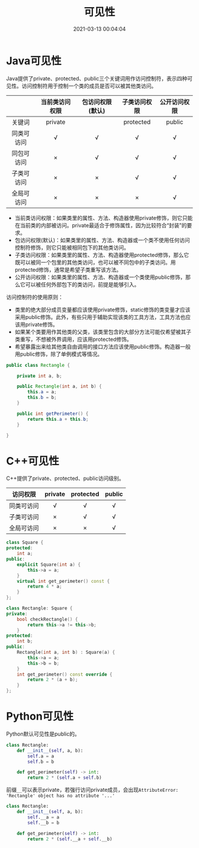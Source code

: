 ﻿---
title: 可见性
date: 2021-03-13 00:04:04
summary: 本文从Java、C++、Python入手，探讨面向对象语言的可见性。
tags:
- 面向对象
- 软件工程
categories:
- 软件工程
---

# Java可见性

Java提供了private、protected、public三个关键词用作访问控制符，表示四种可见性。访问控制符用于控制一个类的成员是否可以被其他类访问。

| | 当前类访问权限 | 包访问权限(默认) | 子类访问权限 | 公开访问权限 |
|:----:|:----:|:----:|:----:|:----:|
| 关键词 | private | | protected | public |
| 同类可访问 | $√$ | $√$ | $√$ | $√$ |
| 同包可访问 | $×$ | $√$ | $√$ | $√$ |
| 子类可访问 | $×$ | $×$ | $√$ | $√$ |
| 全局可访问 | $×$ | $×$ | $×$ |  $√$ |

- 当前类访问权限：如果类里的属性、方法、构造器使用private修饰，则它只能在当前类的内部被访问。private最适合于修饰属性，因为比较符合“封装”的要求。
- 包访问权限(默认)：如果类里的属性、方法、构造器或一个类不使用任何访问控制符修饰，则它只能被相同包下的其他类访问。
- 子类访问权限：如果类里的属性、方法、构造器使用protected修饰，那么它既可以被同一个包里的其他类访问，也可以被不同包中的子类访问。用protected修饰，通常是希望子类重写该方法。
- 公开访问权限：如果类里的属性、方法、构造器或一个类使用public修饰，那么它可以被任何外部包下的类访问，前提是能够引入。

访问控制符的使用原则：
- 类里的绝大部分成员变量都应该使用private修饰，static修饰的类变量才应该采用public修饰。此外，有些只用于辅助实现该类的工具方法，工具方法也应该用private修饰。
- 如果某个类要用作其他类的父类，该类里包含的大部分方法可能仅希望被其子类重写，不想被外界调用，应该用protected修饰。
- 希望暴露出来给其他类自由调用的接口方法应该使用public修饰。构造器一般用public修饰，除了单例模式等情况。

```java
public class Rectangle {

    private int a, b;

    public Rectangle(int a, int b) {
        this.a = a;
        this.b = b;
    }

    public int getPerimeter() {
        return this.a + this.b;
    }

}
```

# C++可见性

C++提供了private、protected、public访问级别。

| 访问权限 | private | protected | public |
|:----:|:----:|:----:|:----:|
| 同类可访问 | $√$ | $√$ | $√$ |
| 子类可访问 | $×$ |$√$ | $√$ |
| 全局可访问 | $×$ | $×$ |  $√$ |

```cpp
class Square {
protected:
    int a;
public:
    explicit Square(int a) {
        this->a = a;
    }
    virtual int get_perimeter() const {
        return 4 * a;
    }
};

class Rectangle: Square {
private:
    bool checkRectangle() {
        return this->a != this->b;
    }
protected:
    int b;
public:
    Rectangle(int a, int b) : Square(a) {
        this->a = a;
        this->b = b;
    }
    int get_perimeter() const override {
        return 2 * (a + b);
    }
};
```

# Python可见性

Python默认可见性是public的。

```python
class Rectangle:
    def __init__(self, a, b):
        self.a = a
        self.b = b

    def get_perimeter(self) -> int:
        return 2 * (self.a + self.b)
```

前缀`__`可以表示private，若强行访问private成员，会出现`AttributeError: 'Rectangle' object has no attribute '...'`

```python
class Rectangle:
    def __init__(self, a, b):
        self.__a = a
        self.__b = b

    def get_perimeter(self) -> int:
        return 2 * (self.__a + self.__b)
```
